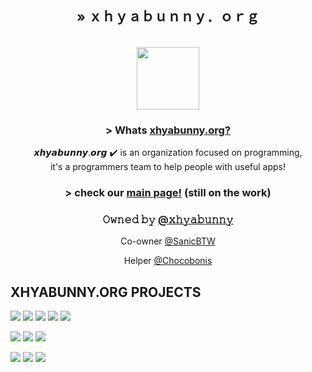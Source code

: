 <div align="center">
<h2> » ｘｈｙａｂｕｎｎｙ．ｏｒｇ</h2>
<br>
<img src='https://xhyabunny.netlify.app/assets/favicon.webp' height='100px'/>
  
  <h3>> Whats <a href='https://github.com/xhyabunnyorg' target=”_blank”>xhyabunny.org?</a></h3>
  <p>𝙭𝙝𝙮𝙖𝙗𝙪𝙣𝙣𝙮.𝙤𝙧𝙜 ✔️ is an organization focused on programming, 
  <br>it's a programmers team to help people with useful apps!
<br>
<h3>> check our <a href='https://xhyabunny.netlify.app' target=”_blank">main page!</a> (still on the work)</h3> 
  <h3>𝙾𝚠𝚗𝚎𝚍 𝚋𝚢 <a href="https://github.com/xhyabunny">@𝚡𝚑𝚢𝚊𝚋𝚞𝚗𝚗𝚢</a></h2>
  <p>Co-owner <a href="https://github.com/SanicBTW">@SanicBTW</a></p>
  <p>Helper <a href="https://github.com/Chocobonis">@Chocobonis</a></p>
  </div>
  
  
  
  
## XHYABUNNY.ORG PROJECTS
  
[![](https://img.shields.io/badge/@xhyabunny--purple.svg)](https://github.com/xhyabunny/)
[![](https://img.shields.io/badge/-Home%20Page-5DC2FF.svg)](https://xhyabunny.netlify.app)
[![](https://img.shields.io/badge/-exIDE%20-B109FF.svg)](https://ex-ide.netlify.app)
[![](https://img.shields.io/badge/-xhyaOne%20-5DFF5D.svg)](https://github.com/xhyabunny/xhyaOne_)
[![](https://img.shields.io/badge/-Meet%20Lilly!%20-EC76FF.svg)](https://meetlilly.netlify.app)

[![](https://img.shields.io/badge/@SanicBTW--purple.svg)](https://github.com/SanicBTW/)
[![](https://img.shields.io/badge/-Psych%20Engine-FF6C00.svg)](https://github.com/SanicBTW/FNF-PsychEngine-0.3.2h) 
[![](https://img.shields.io/badge/-the%20wrong%20way-FF1111.svg)](https://github.com/SanicBTW/the-wrong-way) 

[![](https://img.shields.io/badge/@ChocoBonis--F34A7C.svg)](https://github.com/Chocobonis/) 
[![](https://img.shields.io/badge/-Quick%20Penguin-FF75F0.svg)](https://github.com/Chocobonis/Quick-Penguin) 
[![](https://img.shields.io/badge/-BrickVox-33FFF6.svg)](https://github.com/Chocobonis/BrickVox-Dev) 




